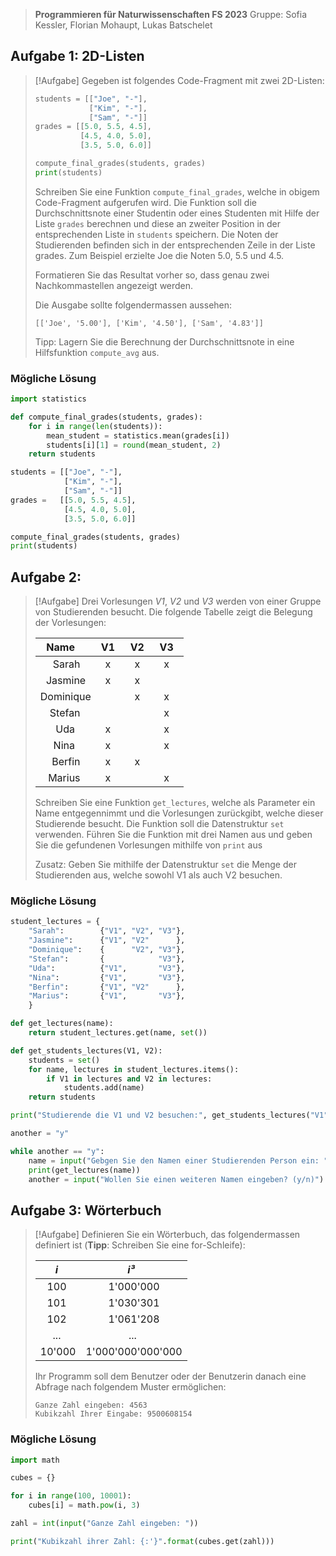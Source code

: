 
> **Programmieren für Naturwissenschaften FS 2023**
> Gruppe: Sofia Kessler, Florian Mohaupt, Lukas Batschelet

## Aufgabe 1: 2D-Listen

> [!Aufgabe]
> Gegeben ist folgendes Code-Fragment mit zwei 2D-Listen:
>
> ```python
> students = [["Joe", "-"],
>             ["Kim", "-"],
>             ["Sam", "-"]]
> grades = [[5.0, 5.5, 4.5],
>           [4.5, 4.0, 5.0],
>           [3.5, 5.0, 6.0]]
>
> compute_final_grades(students, grades)
> print(students)
> ```
>
> Schreiben Sie eine Funktion `compute_final_grades`, welche in obigem Code-Fragment aufgerufen wird. Die Funktion soll die Durchschnittsnote einer Studentin oder eines Studenten mit Hilfe der Liste `grades` berechnen und diese an zweiter Position in der entsprechenden Liste in `students` speichern. Die Noten der Studierenden befinden sich in der entsprechenden Zeile in der Liste grades. Zum Beispiel erzielte Joe die Noten 5.0, 5.5 und 4.5.
>
> Formatieren Sie das Resultat vorher so, dass genau zwei Nachkommastellen angezeigt werden.
>
> Die Ausgabe sollte folgendermassen aussehen:
>
> ```
> [['Joe', '5.00'], ['Kim', '4.50'], ['Sam', '4.83']]
> ```
>
> Tipp: Lagern Sie die Berechnung der Durchschnittsnote in eine Hilfsfunktion `compute_avg` aus.

### Mögliche Lösung

```python
import statistics

def compute_final_grades(students, grades):
    for i in range(len(students)):
        mean_student = statistics.mean(grades[i])
        students[i][1] = round(mean_student, 2)
    return students

students = [["Joe", "-"],
            ["Kim", "-"],
            ["Sam", "-"]]
grades =   [[5.0, 5.5, 4.5],
            [4.5, 4.0, 5.0],
            [3.5, 5.0, 6.0]]

compute_final_grades(students, grades)
print(students)
```

<div style="page-break-after: always;"></div>

## Aufgabe 2:

> [!Aufgabe]
> Drei Vorlesungen *V1*, *V2* und *V3* werden von einer Gruppe von Studierenden besucht. Die folgende Tabelle zeigt die Belegung der Vorlesungen:
>
> | Name      | V1  | V2  | V3  |
> | --------: | :-: | :-: | :-: |
> | Sarah     | x   | x   | x   |
> | Jasmine   | x   | x   |     |
> | Dominique |     | x   | x   |
> | Stefan    |     |     | x   |
> | Uda       | x   |     | x   |
> | Nina      | x   |     | x   |
> | Berfin    | x   | x   |     |
> | Marius    | x   |     | x   |
>
> Schreiben Sie eine Funktion `get_lectures`, welche als Parameter ein Name entgegennimmt und die Vorlesungen zurückgibt, welche dieser Studierende besucht. Die Funktion soll die Datenstruktur `set` verwenden. Führen Sie die Funktion mit drei Namen aus und geben Sie die gefundenen Vorlesungen mithilfe von `print` aus
>
> Zusatz: Geben Sie mithilfe der Datenstruktur `set` die Menge der Studierenden aus, welche sowohl V1 als auch V2 besuchen.

### Mögliche Lösung

```python
student_lectures = {
    "Sarah":        {"V1", "V2", "V3"},
    "Jasmine":      {"V1", "V2"      },
    "Dominique":    {      "V2", "V3"},
    "Stefan":       {            "V3"},
    "Uda":          {"V1",       "V3"},
    "Nina":         {"V1",       "V3"},
    "Berfin":       {"V1", "V2"      },
    "Marius":       {"V1",       "V3"},
    }

def get_lectures(name):
    return student_lectures.get(name, set())

def get_students_lectures(V1, V2):
    students = set()
    for name, lectures in student_lectures.items():
        if V1 in lectures and V2 in lectures:
            students.add(name)
    return students

print("Studierende die V1 und V2 besuchen:", get_students_lectures("V1", "V2"))

another = "y"

while another == "y":
    name = input("Gebgen Sie den Namen einer Studierenden Person ein: ")
    print(get_lectures(name))
    another = input("Wollen Sie einen weiteren Namen eingeben? (y/n)")
```

<div style="page-break-after: always;"></div>

## Aufgabe 3: Wörterbuch

> [!Aufgabe]
> Definieren Sie ein Wörterbuch, das folgendermassen definiert ist (**Tipp**: Schreiben Sie eine for-Schleife):
> 
> |  *i*   |       *i³*        |
> |:------:|:-----------------:|
> |  100   |     1'000'000     |
> |  101   |     1'030'301     |
> |  102   |     1'061'208     |
> |  ...   |        ...        |
> | 10'000 | 1'000'000'000'000 |
>
> Ihr Programm soll dem Benutzer oder der Benutzerin danach eine Abfrage nach folgendem Muster ermöglichen:
>
> ```
> Ganze Zahl eingeben: 4563
> Kubikzahl Ihrer Eingabe: 9500608154
> ```

### Mögliche Lösung

```python
import math

cubes = {}

for i in range(100, 10001):
    cubes[i] = math.pow(i, 3)

zahl = int(input("Ganze Zahl eingeben: "))

print("Kubikzahl ihrer Zahl: {:'}".format(cubes.get(zahl)))
```
